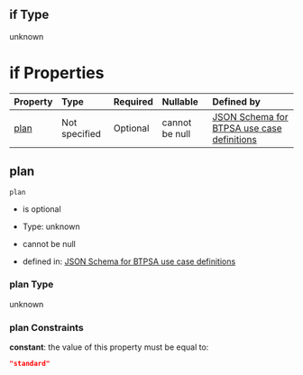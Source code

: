 ## if Type

unknown

# if Properties

| Property      | Type          | Required | Nullable       | Defined by                                                                                                                                                                                                                                  |
| :------------ | :------------ | :------- | :------------- | :------------------------------------------------------------------------------------------------------------------------------------------------------------------------------------------------------------------------------------------ |
| [plan](#plan) | Not specified | Optional | cannot be null | [JSON Schema for BTPSA use case definitions](btpsa-usecase-properties-services-items-allof-2-then-allof-30-then-allof-0-if-properties-plan.md "undefined#/properties/services/items/allOf/2/then/allOf/30/then/allOf/0/if/properties/plan") |

## plan



`plan`

*   is optional

*   Type: unknown

*   cannot be null

*   defined in: [JSON Schema for BTPSA use case definitions](btpsa-usecase-properties-services-items-allof-2-then-allof-30-then-allof-0-if-properties-plan.md "undefined#/properties/services/items/allOf/2/then/allOf/30/then/allOf/0/if/properties/plan")

### plan Type

unknown

### plan Constraints

**constant**: the value of this property must be equal to:

```json
"standard"
```
